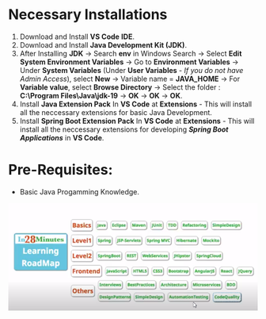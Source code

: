# Necessary Installations

1. Download and Install **VS Code** **IDE**.
1. Download and Install **Java Development Kit (JDK)**.
1. After Installing **JDK** -> Search **env** in Windows Search -> Select **Edit System Environment Variables** -> Go to **Environment Variables** -> Under **System Variables** (Under **User Variables** - *If you do not have Admin Access*), select **New** -> Variable name = **JAVA_HOME** -> For **Variable value**, select **Browse Directory** -> Select the folder : **C:\Program Files\Java\jdk-19** -> **OK** -> **OK** -> **OK**.
1. Install **Java Extension Pack** In **VS Code** at **Extensions** -  This will install all the neccessary extensions for basic Java Development.
1. Install **Spring Boot Extension Pack** In **VS Code** at **Extensions** - This will install all the neccessary extensions for developing ***Spring Boot Applications*** in **VS Code**.

# Pre-Requisites:

- Basic Java Progamming Knowledge.

![](imgfiles\chap1\2023-03-15-11-19-01.png)